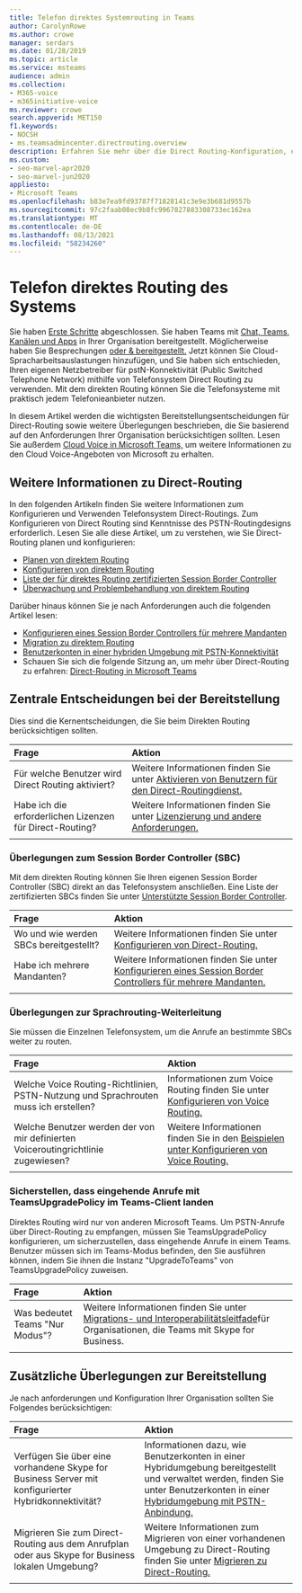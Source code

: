 ```yaml
---
title: Telefon direktes Systemrouting in Teams
author: CarolynRowe
ms.author: crowe
manager: serdars
ms.date: 01/28/2019
ms.topic: article
ms.service: msteams
audience: admin
ms.collection:
- M365-voice
- m365initiative-voice
ms.reviewer: crowe
search.appverid: MET150
f1.keywords:
- NOCSH
- ms.teamsadmincenter.directrouting.overview
description: Erfahren Sie mehr über die Direct Routing-Konfiguration, erforderliche wichtige Bereitstellungsentscheidungen und Überlegungen zum Voice Routing.
ms.custom:
- seo-marvel-apr2020
- seo-marvel-jun2020
appliesto:
- Microsoft Teams
ms.openlocfilehash: b83e7ea9fd93787f71828141c3e9e3b681d9557b
ms.sourcegitcommit: 97c2faab08ec9b8fc9967827883308733ec162ea
ms.translationtype: MT
ms.contentlocale: de-DE
ms.lasthandoff: 08/13/2021
ms.locfileid: "58234260"
---
```

# <a name="phone-system-direct-routing"></a>Telefon direktes Routing des Systems

Sie haben [Erste Schritte](get-started-with-teams-quick-start.md) abgeschlossen. Sie haben Teams mit [Chat, Teams, Kanälen und Apps](deploy-chat-teams-channels-microsoft-teams-landing-page.md) in Ihrer Organisation bereitgestellt. Möglicherweise haben Sie Besprechungen [oder & bereitgestellt.](deploy-meetings-microsoft-teams-landing-page.md) Jetzt können Sie Cloud-Spracharbeitsauslastungen hinzufügen, und Sie haben sich entschieden, Ihren eigenen Netzbetreiber für pstN-Konnektivität (Public Switched Telephone Network) mithilfe von Telefonsystem Direct Routing zu verwenden. Mit dem direkten Routing können Sie die Telefonsysteme mit praktisch jedem Telefonieanbieter nutzen.

In diesem Artikel werden die wichtigsten Bereitstellungsentscheidungen für Direct-Routing sowie weitere Überlegungen beschrieben, die Sie basierend auf den Anforderungen Ihrer Organisation berücksichtigen sollten. Lesen Sie außerdem [Cloud Voice in Microsoft Teams,](cloud-voice-landing-page.md) um weitere Informationen zu den Cloud Voice-Angeboten von Microsoft zu erhalten.

## <a name="learn-more-about-direct-routing"></a>Weitere Informationen zu Direct-Routing

In den folgenden Artikeln finden Sie weitere Informationen zum Konfigurieren und Verwenden Telefonsystem Direct-Routings. Zum Konfigurieren von Direct Routing sind Kenntnisse des PSTN-Routingdesigns erforderlich. Lesen Sie alle diese Artikel, um zu verstehen, wie Sie Direct-Routing planen und konfigurieren:

- [Planen von direktem Routing](direct-routing-plan.md) 
- [Konfigurieren von direktem Routing](direct-routing-configure.md)
- [Liste der für direktes Routing zertifizierten Session Border Controller](direct-routing-border-controllers.md)
- [Überwachung und Problembehandlung von direktem Routing](direct-routing-monitor-and-troubleshoot.md)

Darüber hinaus können Sie je nach Anforderungen auch die folgenden Artikel lesen:

-  [Konfigurieren eines Session Border Controllers für mehrere Mandanten](direct-routing-sbc-multiple-tenants.md)
-  [Migration zu direktem Routing](direct-routing-migrating.md)
-  [Benutzerkonten in einer hybriden Umgebung mit PSTN-Konnektivität](direct-routing-user-accounts-in-a-hybrid-environment.md)
- Schauen Sie sich die folgende Sitzung an, um mehr über Direct-Routing zu erfahren: [Direct-Routing in Microsoft Teams](https://aka.ms/teams-direct-routing)

## <a name="core-deployment-decisions"></a>Zentrale Entscheidungen bei der Bereitstellung

Dies sind die Kernentscheidungen, die Sie beim Direkten Routing berücksichtigen sollten. 

|Frage|Aktion |
| :------------|:-------|
|Für welche Benutzer wird Direct Routing aktiviert? | Weitere Informationen finden Sie unter [Aktivieren von Benutzern für den Direct-Routingdienst.](direct-routing-configure.md) |
Habe ich die erforderlichen Lizenzen für Direct-Routing? | Weitere Informationen finden Sie unter [Lizenzierung und andere Anforderungen.](direct-routing-plan.md#licensing-and-other-requirements)
|||

### <a name="session-border-controller-sbc-considerations"></a>Überlegungen zum Session Border Controller (SBC)

Mit dem direkten Routing können Sie Ihren eigenen Session Border Controller (SBC) direkt an das Telefonsystem anschließen.  Eine Liste der zertifizierten SBCs finden Sie unter [Unterstützte Session Border Controller](direct-routing-border-controllers.md).

|Frage|Aktion |
|:------------|:-------|
| Wo und wie werden SBCs bereitgestellt? | Weitere Informationen finden Sie unter [Konfigurieren von Direct-Routing.](direct-routing-configure.md) | 
Habe ich mehrere Mandanten? | Weitere Informationen finden Sie unter [Konfigurieren eines Session Border Controllers für mehrere Mandanten.](direct-routing-sbc-multiple-tenants.md)|
|||

### <a name="voice-routing-considerations"></a>Überlegungen zur Sprachrouting-Weiterleitung

Sie müssen die Einzelnen Telefonsystem, um die Anrufe an bestimmte SBCs weiter zu routen.

|Frage|Aktion |
|:------------|:-------|
| Welche Voice Routing-Richtlinien, PSTN-Nutzung und Sprachrouten muss ich erstellen? | Informationen zum Voice Routing finden Sie unter [Konfigurieren von Voice Routing.](direct-routing-configure.md)
| Welche Benutzer werden der von mir definierten Voiceroutingrichtlinie zugewiesen? | Weitere Informationen finden Sie in den [Beispielen unter Konfigurieren von Voice Routing.](direct-routing-configure.md) |
|||

### <a name="ensure-incoming-calls-land-in-the-teams-client-using-teamsupgradepolicy"></a>Sicherstellen, dass eingehende Anrufe mit TeamsUpgradePolicy im Teams-Client landen

Direktes Routing wird nur von anderen Microsoft Teams. Um PSTN-Anrufe über Direct-Routing zu empfangen, müssen Sie TeamsUpgradePolicy konfigurieren, um sicherzustellen, dass eingehende Anrufe in einem Teams. Benutzer müssen sich im Teams-Modus befinden, den Sie ausführen können, indem Sie ihnen die Instanz "UpgradeToTeams" von TeamsUpgradePolicy zuweisen. 

|Frage|Aktion |
|:------------|:-------|
|Was bedeutet Teams "Nur Modus"? | Weitere Informationen finden Sie unter [Migrations- und Interoperabilitätsleitfade](./migration-interop-guidance-for-teams-with-skype.md)für Organisationen, die Teams mit Skype for Business.|
|||

## <a name="additional-deployment-considerations"></a>Zusätzliche Überlegungen zur Bereitstellung

Je nach anforderungen und Konfiguration Ihrer Organisation sollten Sie Folgendes berücksichtigen:

| Frage| Aktion |
| :------------|:-------|
| Verfügen Sie über eine vorhandene Skype for Business Server mit konfigurierter Hybridkonnektivität? |  Informationen dazu, wie Benutzerkonten in einer Hybridumgebung bereitgestellt und verwaltet werden, finden Sie unter Benutzerkonten in einer [Hybridumgebung mit PSTN-Anbindung.](direct-routing-user-accounts-in-a-hybrid-environment.md)| 
| Migrieren Sie zum Direct-Routing aus dem Anrufplan oder aus Skype for Business lokalen Umgebung? | Weitere Informationen zum Migrieren von einer vorhandenen Umgebung zu Direct-Routing finden Sie unter [Migrieren zu Direct-Routing.](direct-routing-migrating.md) |
|||
